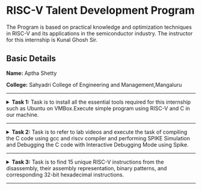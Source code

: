 # RISC-V Talent Development Program

The Program is based on practical knowledge and optimization techniques in RISC-V and its applications in the semiconductor industry.
The instructor for this internship is Kunal Ghosh Sir.

## Basic Details
**Name:** Aptha Shetty

**College:** Sahyadri College of Engineering and Management,Mangaluru


-------------------------------------------------------------------------------------------------------------------------------------------

<details>
<summary><B>Task 1:</b> Task is to install all the essential tools required for this internship such as Ubuntu on VMBox.Execute simple program using RISC-V and C in our machine.</summary>
  <br>

  **1. Install Ubutuntu 18.04on the Oracle Virtual Machine Box**
 ![Ubuntu 18 04](https://github.com/user-attachments/assets/bf88b238-658e-46f6-8e14-347942b1e9ae)

  **2. Execution of the program to sum numbers in C.**
  ![1  sum-execution](https://github.com/user-attachments/assets/79df157e-a46f-40dc-ab3b-338daec28ac1)
  
  **i. Change the directory to Home**
 
  To change to the home directory using the cd command

  **ii. Install leafpad command**

  Leafpad is a simple, lightweight, and fast text editor suitable for basic tasks. It is particularly favored in systems with limited resources.
  The command sudo apt install leafpad is used to install the Leafpad text editor on a Linux system.
  
  **iii. Open a File in leafpad**
 
  leafpad sum.c
  
  This command opens the sum.c file in the Leafpad text editor

 **iv. Write C code to sum numbers**
 ![2 sum-c code](https://github.com/user-attachments/assets/920523d8-e7bd-44db-b3ff-0282728522ea)

 Code to sum the numbers
 
 **v. Compile the program**

 gcc sum.c

 This command compiles the sum.c file using the GNU Compiler Collection (gcc).


**vi. Run the Program**

./a.out

This runs the generated executable.

**3. Execution of program using RISC-V**

RISC-V program execution involves compiling code with RISC-V-compatible compilers. Its reduced instruction set and optimization options ensure efficiency, scalability, and versatility across computing applications.

**i. Display contents of summing code**

![3 display content of the sum code](https://github.com/user-attachments/assets/0f91bbd9-7412-48c3-ac04-bcf6c492f963)


cat sum.c

 It displays the content of a C program named sum.c


**ii. Optimzation using O1 and Ofast**

![4 RISC_V program compilation optimization(O1 Ofast)](https://github.com/user-attachments/assets/dc86a143-f57a-418b-9cdf-857cf251462a)

-O1 enables basic optimizations, while -Ofast applies aggressive optimizations for maximum performance.


**iii. Optimized assembly of O1**

![5 RISCV O1 optimized output](https://github.com/user-attachments/assets/e9f6acbd-96e5-4dcd-b15b-d5fc4216305b)

-O1 focuses on basic optimizations to reduce compilation time and improve code efficiency.

**iv. Optimized Assembly of Ofast**

![6 RISCV Ofast optimized output](https://github.com/user-attachments/assets/71a4c921-c62d-44fe-8426-1e1a80e87656)

-Ofast applies aggressive optimizations, including those that may break strict standards compliance for maximum performance.
</details>

------------------------------------------------------------------------------------------------------------------------------------------------------------------------------------

<details>
<summary><B>Task 2:</b> Task is to refer to lab videos and execute the task of compiling the C code using gcc and riscv compiler and performing SPIKE Simulation and Debugging the C code with Interactive Debugging Mode using Spike.</summary>
  <br>


 **1. Open a File in leafpad and write a code for calculating factorial**
 

 We use commands like leafpad filename.c and similar tools to create and write a simple program for calculating the factorial of a number.
 
  
 ![1 Factorial execution](https://github.com/user-attachments/assets/807e0918-bd9a-4c24-8d43-5532f6df537f)
 

 
![2  factorial C code](https://github.com/user-attachments/assets/8b16adac-d997-4d2e-8b0d-c04046692357)


**2. Execution of program using RISC-V**



**i. Display contents of factorial code and optiumization of the code using -O1**


 
![3 Display of C code and -O1 optimization](https://github.com/user-attachments/assets/1741e029-0338-43a4-8cbf-14d0852b1aa8)



**ii. Optimized assembly of O1**



![4 Assembly of -O1 optimization](https://github.com/user-attachments/assets/a0b9ff50-d686-43da-af67-d84202c61585)



-O1 focuses on basic optimizations to reduce compilation time and improve code efficiency.



**iii.-O1 optimized output**


We write a simple command to display the the output using riscv64 -O1 optimization.


spike pk filename.o


![5 -O1 Output](https://github.com/user-attachments/assets/123889bc-6f37-405a-af7d-85fe253f6537)



**iv.-O1 optimized assembly debugging**


We use the command spike -d pk filename.o for debugging.


![6 -O1 addi instruction debugging](https://github.com/user-attachments/assets/4dd0ba2c-9823-4289-bd32-0386d2519121)



reg 0 sp: This likely inspects the value of the stack pointer (sp), which holds the top of the stack.
**Assembly Instruction (addi sp, sp, -16)**:
This adjusts the stack pointer (sp) by subtracting 16 bytes, allocating space on the stack for local variables or function calls.
addi is the RISC-V instruction for "add immediate."
The stack pointer's new value is shown (0x000003fffffb40), indicating memory reserved for execution.



![7 -O1 sd instruction debugging](https://github.com/user-attachments/assets/ddb9181b-a067-49f8-b6e2-c33cdca076b6)


The debug output shows that the **instruction sd ra, 8(sp)** saves the return address (ra) onto the stack at an offset of 8 bytes from the stack pointer (sp). 
This is part of the function call setup to preserve the return address. The program counter (pc) moves to the next instruction, updating from 0x10188 to 0x1018c


![8 -O1 li instruction debugging](https://github.com/user-attachments/assets/e53b8fd6-13cd-4976-abfb-b482ab19cde6)


The debug output shows the execution of two **li (Load Immediate) instructions** in a RISC-V program.
The first instruction, li a2, 24, loads the immediate value 24 into register a2, as confirmed by the debug output showing reg 0 a2 with the value 0x0000000000000018 (decimal 24).
The second instruction, li a1, 4, loads the immediate value 4 into register a1, with the debug output showing reg 0 a1 holding 0x0000000000000004 (decimal 4).


**v. Display contents of factorial code and optimization of the code using -Ofast and its output**



![9 Display of c code and optimization and output for -Ofast](https://github.com/user-attachments/assets/9c914ee3-4658-4801-beb6-32eb63d35179)


**vi.-Ofast optimized assembly**


-Ofast applies aggressive optimizations, including those that may break strict standards compliance for maximum performance.


![91 assembly of -Ofast](https://github.com/user-attachments/assets/71854afc-0145-45be-b79b-0fcd6cd30860)



**vii.-Ofast optimized assembly debugging**


We use the command spike -d pk filename.o for debugging.



![92 lui,li,addi instruction debugging in _Ofast optimized assembly](https://github.com/user-attachments/assets/82ef63d5-c57e-43a9-b33a-6ec02ca62414)



**lui a0, 0x21**: Loads the upper 20 bits of register a0 with the value 0x21. The lower 12 bits are set to 0.


**addi sp, sp, -16**: Adjusts the stack pointer (sp) by subtracting 16. This is typically done to allocate space on the stack


**li a2, 24**: Loads the immediate value 24 into register a2. This is a pseudo-instruction, which translates to addi a2, x0, 24.


</details>

-----------------------------------------------------------------------------------------------------------------------------------------------------------------------------------------------------------------

<details>
<summary><B>Task 3:</b> Task is to find  15 unique RISC-V instructions from the disassembly, their assembly representation, binary patterns, and corresponding 32-bit hexadecimal instructions.</summary>
  <br>


# RISC-V Instructions

This document contains 15 unique RISC-V instructions from the disassembly, their assembly representation, binary patterns, and corresponding 32-bit hexadecimal instructions.

---

## Instruction 1: `lui`
- **Assembly**: `lui a0, 0x21357`
- **Type**: U-Type
- **Binary**: `00100001001101010111 01000 0110111`
- **32-bit Hex**: `0x21357837`

---

## Instruction 2: `addi`
- **Assembly**: `addi sp, sp, -16`
- **Type**: I-Type
- **Binary**: `111111111111 01010 000 01010 0010011`
- **32-bit Hex**: `0xFFF00513`

---

## Instruction 3: `li`
- **Assembly**: `li a4, 24`
- **Type**: I-Type
- **Binary**: `000000001100 01001 000 01100 0010011`
- **32-bit Hex**: `0x01800593`

---

## Instruction 4: `add`
- **Assembly**: `add a0, a0, a1`
- **Type**: R-Type
- **Binary**: `0000000 00001 01000 000 01000 0110011`
- **32-bit Hex**: `0x00104133`

---

## Instruction 5: `jal`
- **Assembly**: `jal ra, <printf>`
- **Type**: J-Type
- **Binary**: `00000000100010100100 00001 1101111`
- **32-bit Hex**: `0x000A807F`

---

## Instruction 6: `ld`
- **Assembly**: `ld ra, 8(sp)`
- **Type**: I-Type
- **Binary**: `000000000100 01010 011 00001 0000011`
- **32-bit Hex**: `0x00828083`

---

## Instruction 7: `sd`
- **Assembly**: `sd ra, 8(sp)`
- **Type**: S-Type
- **Binary**: `0000000 00001 01010 011 00000 0100011`
- **32-bit Hex**: `0x0082A023`

---

## Instruction 8: `ret`
- **Assembly**: `ret`
- **Type**: I-Type (alias for `jalr`)
- **Binary**: `000000000000 00001 000 00000 1100111`
- **32-bit Hex**: `0x00008067`

---

## Instruction 9: `auipc`
- **Assembly**: `auipc gp, 0x10000`
- **Type**: U-Type
- **Binary**: `0001000000000000 00100 0010111`
- **32-bit Hex**: `0x10000137`

---

## Instruction 10: `sub`
- **Assembly**: `sub a0, a0, a1`
- **Type**: R-Type
- **Binary**: `0100000 00001 01000 000 01000 0110011`
- **32-bit Hex**: `0x40104133`

---

## Instruction 11: `beq`
- **Assembly**: `beq a0, a1, <offset>`
- **Type**: B-Type
- **Binary**: `0000000 00001 01000 000 00000 1100011`
- **32-bit Hex**: `0x00104263`

---

## Instruction 12: `j`
- **Assembly**: `j <offset>`
- **Type**: J-Type (alias for `jal x0, <offset>`)
- **Binary**: `000000000000 <imm[20:1]> 00000 1101111`
- **32-bit Hex**: `<computed value>`

---

## Instruction 13: `and`
- **Assembly**: `and a0, a0, a1`
- **Type**: R-Type
- **Binary**: `0000000 00001 01000 111 01000 0110011`
- **32-bit Hex**: `0x00107133`

---

## Instruction 14: `or`
- **Assembly**: `or a0, a0, a1`
- **Type**: R-Type
- **Binary**: `0000000 00001 01000 110 01000 0110011`
- **32-bit Hex**: `0x00106133`

---

## Instruction 15: `xor`
- **Assembly**: `xor a0, a0, a1`
- **Type**: R-Type
- **Binary**: `0000000 00001 01000 100 01000 0110011`
- **32-bit Hex**: `0x00104133`

</details>


-------------------------------------------------------------------------------------------------------------------------------------------------------------------------------------------------------------



  
